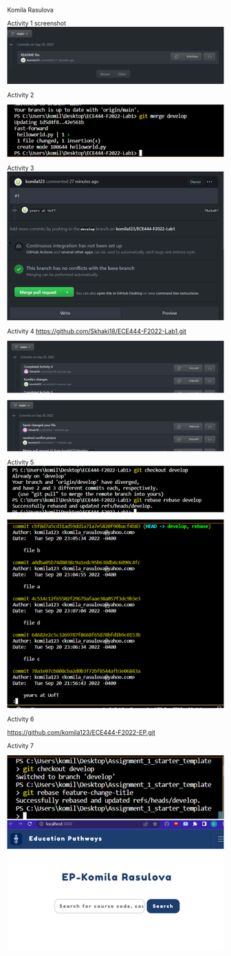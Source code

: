 Komila Rasulova

Activity 1 screenshot
![](Images/commitScreenshot.png)

Activity 2

![](Images/mergeMessage.png)

Activity 3
![](Images/resolved.png)

Activity 4
https://github.com/Skhaki18/ECE444-F2022-Lab1.git

![](Images/Samir.png)

![](Images/Komila.png)

Activity 5
![](Images/commands.png)

![](Images/logs.png)

Activity 6

https://github.com/komila123/ECE444-F2022-EP.git 

Activity 7

![](Images/titlechange1.png)
![](Images/titlechange2.png)

